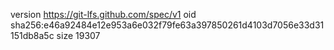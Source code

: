 version https://git-lfs.github.com/spec/v1
oid sha256:e46a92484e12e953a6e032f79fe63a397850261d4103d7056e33d31151db8a5c
size 19307
